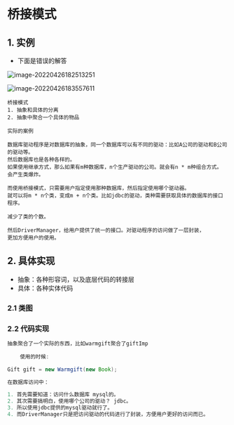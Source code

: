 # 桥接模式



## 1. 实例



- 下面是错误的解答

![image-20220426182513251](D:\blgs\source\imgs\image-20220426182513251.png)

![image-20220426183557611](D:\blgs\source\imgs\image-20220426183557611.png)

```
桥接模式
1. 抽象和具体的分离
2. 抽象中聚合一个具体的物品

实际的案例

数据库驱动程序是对数据库的抽象，同一个数据库可以有不同的驱动：比如A公司的驱动和B公司的驱动等。
然后数据库也是各种各样的。
如果使用继承方式，那么如果有m种数据库，n个生产驱动的公司。就会有n * m种组合方式。
会产生类爆炸。

而使用桥接模式，只需要用户指定使用那种数据库，然后指定使用哪个驱动器。
就可以将m * n个类，变成m + n个类。比如jdbc的驱动，类种需要获取具体的数据库的接口程序。

减少了类的个数。

然后DriverManager，给用户提供了统一的接口。对驱动程序的访问做了一层封装，
更加方便用户的使用。
```





## 2. 具体实现

- 抽象：各种形容词，以及底层代码的转接层
- 具体：各种实体代码



### 2.1 类图



### 2.2 代码实现

```java
抽象聚合了一个实际的东西，比如warmgift聚合了giftImp
    
    使用的时候:

Gift gift = new Warmgift(new Book);

在数据库访问中：

1. 首先需要知道：访问什么数据库 mysql的。
2. 其次需要搞明白，使用哪个公司的驱动？ jdbc。
3. 所以使用jdbc提供的mysql驱动就行了。
4. 而DriverManager只是把访问驱动的代码进行了封装，方便用户更好的访问而已。

```

